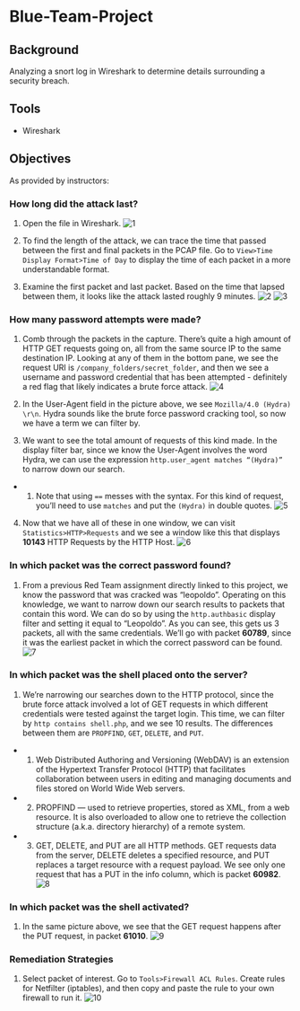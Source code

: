 # **Blue-Team-Project**

## **Background**
Analyzing a snort log in Wireshark to determine details surrounding a security breach.

## **Tools**
- Wireshark

## **Objectives**
As provided by instructors:

### **How long did the attack last?**
1. Open the file in Wireshark.
![1](https://user-images.githubusercontent.com/55573209/79670937-fccdbb80-818b-11ea-92ad-bcadf40eb264.png)

2. To find the length of the attack, we can trace the time that passed between the first and final packets in the PCAP file. Go to `View>Time Display Format>Time of Day` to display the time of each packet in a more understandable format.

3. Examine the first packet and last packet. Based on the time that lapsed between them, it looks like the attack lasted roughly 9 minutes.
![2](https://user-images.githubusercontent.com/55573209/79670940-03f4c980-818c-11ea-9a31-a11668dac083.png)
![3](https://user-images.githubusercontent.com/55573209/79670942-08b97d80-818c-11ea-9381-f6b6f36b39a3.png)

### **How many password attempts were made?**
1. Comb through the packets in the capture. There’s quite a high amount of HTTP GET requests going on, all from the same source IP to the same destination IP. Looking at any of them in the bottom pane, we see the request URI is `/company_folders/secret_folder`, and then we see a username and password credential that has been attempted - definitely a red flag that likely indicates a brute force attack.
![4](https://user-images.githubusercontent.com/55573209/79671189-2556b500-818e-11ea-8876-d45ea4589cb2.png)

2. In the User-Agent field in the picture above, we see `Mozilla/4.0 (Hydra) \r\n`. Hydra sounds like the brute force password cracking tool, so now we have a term we can filter by.
3. We want to see the total amount of requests of this kind made. In the display filter bar, since we know the User-Agent involves the word Hydra, we can use the expression `http.user_agent matches “(Hydra)”` to narrow down our search.
- 1. Note that using `==` messes with the syntax. For this kind of request, you’ll need to use `matches` and put the `(Hydra)` in double quotes.
![5](https://user-images.githubusercontent.com/55573209/79671097-5682b580-818d-11ea-8dd0-bd27a3464a9b.png)

4. Now that we have all of these in one window, we can visit `Statistics>HTTP>Requests` and we see a window like this that displays **10143** HTTP Requests by the HTTP Host.
![6](https://user-images.githubusercontent.com/55573209/79671159-d1e46700-818d-11ea-84de-8c89522b9103.png)

### **In which packet was the correct password found?**
1. From a previous Red Team assignment directly linked to this project, we know the password that was cracked was “leopoldo”. Operating on this knowledge, we want to narrow down our search results to packets that contain this word. We can do so by using the `http.authbasic` display filter and setting it equal to “Leopoldo”. As you can see, this gets us 3 packets, all with the same credentials. We’ll go with packet **60789**, since it was the earliest packet in which the correct password can be found.
![7](https://user-images.githubusercontent.com/55573209/79671176-09531380-818e-11ea-9fd8-e9ff3b82b437.png)


### **In which packet was the shell placed onto the server?**
1. We’re narrowing our searches down to the HTTP protocol, since the brute force attack involved a lot of GET requests in which different credentials were tested against the target login. This time, we can filter by `http contains shell.php`, and we see 10 results. The differences between them are `PROPFIND`, `GET`, `DELETE`, and `PUT`.
- 1. Web Distributed Authoring and Versioning (WebDAV) is an extension of the Hypertext Transfer Protocol (HTTP) that facilitates collaboration between users in editing and managing documents and files stored on World Wide Web servers.
- 2. PROPFIND — used to retrieve properties, stored as XML, from a web resource. It is also overloaded to allow one to retrieve the collection structure (a.k.a. directory hierarchy) of a remote system.
- 3. GET, DELETE, and PUT are all HTTP methods. GET requests data from the server, DELETE deletes a specified resource, and PUT replaces a target resource with a request payload. We see only one request that has a PUT in the info column, which is packet **60982**.
![8](https://user-images.githubusercontent.com/55573209/79671258-cfced800-818e-11ea-993f-f15f49e3db00.png)

### **In which packet was the shell activated?**
1. In the same picture above, we see that the GET request happens after the PUT request, in packet **61010**. 
![9](https://user-images.githubusercontent.com/55573209/79671285-fa209580-818e-11ea-989e-ba2ad22acb73.png)

### **Remediation Strategies**
1. Select packet of interest. Go to `Tools>Firewall ACL Rules`. Create rules for Netfilter (iptables), and then copy and paste the rule to your own firewall to run it.
![10](https://user-images.githubusercontent.com/55573209/79671319-21776280-818f-11ea-84eb-ff755b81af0a.png)
